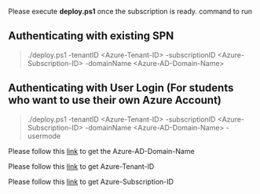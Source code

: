 Please execute **deploy.ps1** once the subscription is ready. command to run
## Authenticating with existing SPN
  > ./deploy.ps1 -tenantID &lt;Azure-Tenant-ID&gt; -subscriptionID &lt;Azure-Subscription-ID&gt; -domainName &lt;Azure-AD-Domain-Name&gt;

## Authenticating with User Login (For students who want to use their own Azure Account)
  > ./deploy.ps1 -tenantID &lt;Azure-Tenant-ID&gt; -subscriptionID &lt;Azure-Subscription-ID&gt; -domainName &lt;Azure-AD-Domain-Name&gt; -usermode

Please follow this  [link](https://azurecostmonitor.uservoice.com/knowledgebase/articles/805068-find-your-azure-active-directory-domain) to get the Azure-AD-Domain-Name  

Please follow this [link](https://docs.microsoft.com/en-us/azure/active-directory/fundamentals/active-directory-how-to-find-tenant) to get Azure-Tenant-ID

Please follow this [link](https://docs.bitnami.com/azure/faq/administration/find-subscription-id/)
to get Azure-Subscription-ID